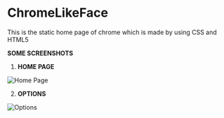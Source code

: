 # ChromeLikeFace
This is the static home page of chrome which is made by using CSS and HTML5

**SOME SCREENSHOTS**


1. **HOME PAGE**


![Home Page](https://user-images.githubusercontent.com/45221397/63212504-18775280-c123-11e9-8314-61b67b198c6a.png)



2. **OPTIONS**



![Options](https://user-images.githubusercontent.com/45221397/63212515-4361a680-c123-11e9-9a38-8b6f95c10eb9.png)
